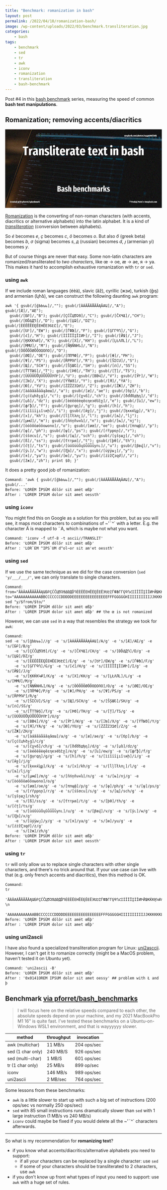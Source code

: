 ```yaml
---
title: "Benchmark: romanization in bash"
layout: post
permalink: /2022/04/10/romanization-bash/
image: /wp-content/uploads/2022/03/benchmark.transliteration.jpg
categories:
    - bash
tags:
    - benchmark
    - sed
    - tr
    - awk
    - iconv
    - romanization
    - transliteration
    - bash-benchmark
---
```

Post #4 in this [bash benchmark](/tag/bash-benchmark/) series,
measuring the speed of common **bash text manipulations**.

## Romanization; removing accents/diacritics

![Bash benchmarks](/wp-content/uploads/2022/03/benchmark.transliteration.jpg)

[Romanization](https://en.wikipedia.org/wiki/Romanization) is the converting of non-roman characters (with accents, diacritics or alternative alphabets) into the latin alphabet. It is a kind of [_transliteration_](https://en.wikipedia.org/wiki/Transliteration) (conversion between alphabets).

So _é_ becomes _e_, _ç_ becomes _c_, _ô_ becomes _o_. But also _б_ (greek beta) becomes _b_, _σ_ (sigma) becomes _s_, _д_ (russian) becomes _d_, _յ_ (armenian yi) becomes _y_.

But of course things are never that easy. Some non-latin characters are romanized/transliterated to _two characters_, like œ -> oe, æ -> ae, я -> ya. This makes it hard to accomplish exhaustive romanization with `tr` or `sed`.

### using `awk`
If we include roman languages (éèà), slavic (ăž), cyrillic (жзи), turkish (ğış) and armenian (կհձ), we can construct the following daunting `awk` program:

```shell
awk '{ gsub(/[ğЪЬъь]/,""); gsub(/[ÀÁÂÃÄÅĀĂĄǍΑԱ]/,"A"); gsub(/[Æ]/,"AE"); 
  gsub(/[БԲ]/,"B"); gsub(/[ÇĆČЦԾՉՑ]/,"C"); gsub(/[ČΧЧՃ]/,"CH"); 
  gsub(/[ÐĎΔДԴ]/,"D"); gsub(/[ЏՁ]/,"DZ"); gsub(/[ÈÉÊËĒĖĘĚΕΗЁЕЭԵԷԸ]/,"E"); 
  gsub(/[ԵՒ]/,"EW"); gsub(/[ЃФՖ]/,"F"); gsub(/[ĢΓГԳՂ]/,"G"); 
  gsub(/[Հ]/,"H"); gsub(/[ÌÍÎÏĪĮǏΙИԻ]/,"I"); gsub(/[ЙՋ]/,"J"); 
  gsub(/[ĶΚЌКԿՔ]/,"K"); gsub(/[Х]/,"KH"); gsub(/[ĻŁΛЛԼ]/,"L"); 
  gsub(/[ΜМՄ]/,"M"); gsub(/[ÑŅŇΝНՆ]/,"N"); gsub(/[ÒÓÔÕÖØŌǑΟΩОՈՕ]/,"O"); 
  gsub(/[ØŒ]/,"OE"); gsub(/[ΠПՊՓ]/,"P"); gsub(/[Φ]/,"PH"); 
  gsub(/[Ψ]/,"PS"); gsub(/[ŘΡРՌՐ]/,"R"); gsub(/[ŠΣСՍ]/,"S"); 
  gsub(/[Щ]/,"SCH"); gsub(/[ŠȘШՇ]/,"SH"); gsub(/[ẞ]/,"SS"); 
  gsub(/[ŤΤТԹՏ]/,"T"); gsub(/[ÞΘ]/,"TH"); gsub(/[Ț]/,"TS"); 
  gsub(/[ÙÚÛÜŪŮŲǓǕǗǙǛУՈՒ]/,"U"); gsub(/[ΒВՎ]/,"V"); gsub(/[ЎՒ]/,"W"); 
  gsub(/[ΞԽ]/,"X"); gsub(/[ÝŸЫՅ]/,"Y"); gsub(/[Я]/,"YA"); 
  gsub(/[Ю]/,"YU"); gsub(/[ŹŻŽΖЗԶԺ]/,"Z"); gsub(/[ŽЖ]/,"ZH"); 
  gsub(/[àáâãäåāăąǎαա]/,"a"); gsub(/[æ]/,"ae"); gsub(/[бբ]/,"b"); 
  gsub(/[çćčцћծչց]/,"c"); gsub(/[čχчճ]/,"ch"); gsub(/[ðďđδдђդ]/,"d"); 
  gsub(/[џձ]/,"dz"); gsub(/[èéêëēėęěεηеэёեէը]/,"e"); gsub(/[և]/,"ew"); 
  gsub(/[фѓֆ]/,"f"); gsub(/[ģγгգղ]/,"g"); gsub(/[հ]/,"h"); 
  gsub(/[ìíîïīįıǐιиի]/,"i"); gsub(/[йջ]/,"j"); gsub(/[ķκкќկք]/,"k"); 
  gsub(/[х]/,"kh"); gsub(/[ĺļľłλлլ]/,"l"); gsub(/[љ]/,"lj"); 
  gsub(/[μмմ]/,"m"); gsub(/[ñńņňνнն]/,"n"); gsub(/[њ]/,"nj"); 
  gsub(/[òóôõöøōǒοωоոօ]/,"o"); gsub(/[øœ]/,"oe"); gsub(/[πпպփ]/,"p"); 
  gsub(/[φ]/,"ph"); gsub(/[ψ]/,"ps"); gsub(/[ŕřρрռր]/,"r"); 
  gsub(/[śšσсս]/,"s"); gsub(/[щ]/,"sch"); gsub(/[şšșшշ]/,"sh"); 
  gsub(/[ß]/,"ss"); gsub(/[ťτтթտ]/,"t"); gsub(/[þθ]/,"th"); 
  gsub(/[čț]/,"ts"); gsub(/[ùúûüūůųǔǖǘǚǜуու]/,"u"); gsub(/[βвվ]/,"v"); 
  gsub(/[ўւ]/,"w"); gsub(/[ξխ]/,"x"); gsub(/[üýÿыյ]/,"y"); 
  gsub(/[я]/,"ya"); gsub(/[ю]/,"yu"); gsub(/[źżžζзզժ]/,"z"); 
  gsub(/[žж]/,"zh"); print $0; }'
```
It does a pretty good job of romanization:

```shell
Command: 'awk { gsub(/[ğЪЬъь]/,""); gsub(/[ÀÁÂÃÄÅĀĂĄǍΑԱ]/,"A"); gsub(/...'
Before: 'ŁORÈM ÎPSÙM dôlõr sit amét œßþ'
After : 'LOREM IPSUM dolor sit amet oessth'
```

### using `iconv`
You might find this on Google as a solution for this problem, but as you will see, it maps most characters to combinations of ~'¨^` with a letter.
E.g. the character Ä is mapped to ¨A, which is maybe not what you want.

```shell
Command: 'iconv -f utf-8 -t ascii//TRANSLIT'
Before: 'ŁORÈM ÎPSÙM dôlõr sit amét œßþ'
After : 'LOR`EM ^IPS`UM d^ol~or sit am'et oessth'
```

### using `sed`

If we use the same technique as we did for the case conversion (`sed 'y/___/___/'`, we can only translate to single characters.

```shell
Command:
from="ÄÀÂΑÁÅĂÃĀǍĄԱБԲÇĆČЦԾՉՑΔÐДĎԴÉÈÊËΕΗĒĖĘĚЕЁЭԵԷԸЃФՖΓГĢԳՂՀΙÍÎÏĪĮÌǏИԻЙՋΚЌКĶԿՔΛŁЛĻԼΜМՄÑΝНŅŇՆÖÔΟΩÓÒØŌǑÕОՈՕΠПՊՓΡРŘՌՐΣСŠՍΤТŤԹՏÜÙÛÚǓǕǗǙǛŪУŲŮΒВՎЎՒΞԽŸÝЫՅΖŽŹŻЗԶԺäàâαáåąăãāǎաбբçćčћцծչցδđðђдďդéèêëεηęēėěеёэեէըѓфֆγгģգղհιíîïīįìǐиıիйջκќкķկքλłлļĺľլμмմñνńнņňնöôοωóòøōǒõоոօπпպփρрŕřռրσšśсսτтťթտüùûúǔǖǘǚǜūуųůβвվўւξխÿýыüյζžźżзզժ"
to="AAAAAAAAAAAABBCCCCCCCDDDDDEEEEEEEEEEEEEEEEFFFGGGGGHIIIIIIIIIIJJKKKKKKLLLLLMMMNNNNNNOOOOOOOOOOOOOPPPPRRRRRSSSSTTTTTUUUUUUUUUUUUUVVVWWXXYYYYZZZZZZZaaaaaaaaaaaabbccccccccdddddddeeeeeeeeeeeeeeeefffggggghiiiiiiiiiiijjkkkkkklllllllmmmnnnnnnnooooooooooooopppprrrrrrssssstttttuuuuuuuuuuuuuvvvwwxxyyyyyzzzzzzz"
sed "y/$from/$to/"
Before: 'ŁORÈM ÎPSÙM dôlõr sit amét œßþ'
After : 'LOREM IPSUM dolor sit amet œßþ' ## the œ is not romanized
```

However, we can use `sed` in a way that resembles the strategy we took for `awk`:

```shell
Command:
sed -e 's/[ğЪЬъь]//g' -e 's/[ÀÁÂÃÄÅĀĂĄǍΑԱ]/A/g' -e 's/[Æ]/AE/g' -e 's/[БԲ]/B/g' 
    -e 's/[ÇĆČЦԾՉՑ]/C/g' -e 's/[ČΧЧՃ]/CH/g' -e 's/[ÐĎΔДԴ]/D/g' -e 's/[ЏՁ]/DZ/g' 
    -e 's/[ÈÉÊËĒĖĘĚΕΗЁЕЭԵԷԸ]/E/g' -e 's/[ԵՒ]/EW/g' -e 's/[ЃФՖ]/F/g' 
    -e 's/[ĢΓГԳՂ]/G/g' -e 's/[Հ]/H/g' -e 's/[ÌÍÎÏĪĮǏΙИԻ]/I/g' -e 's/[ЙՋ]/J/g' 
    -e 's/[ĶΚЌКԿՔ]/K/g' -e 's/[Х]/KH/g' -e 's/[ĻŁΛЛԼ]/L/g' -e 's/[ΜМՄ]/M/g' 
    -e 's/[ÑŅŇΝНՆ]/N/g' -e 's/[ÒÓÔÕÖØŌǑΟΩОՈՕ]/O/g' -e 's/[ØŒ]/OE/g' 
    -e 's/[ΠПՊՓ]/P/g' -e 's/[Φ]/PH/g' -e 's/[Ψ]/PS/g' -e 's/[ŘΡРՌՐ]/R/g' 
    -e 's/[ŠΣСՍ]/S/g' -e 's/[Щ]/SCH/g' -e 's/[ŠȘШՇ]/SH/g' -e 's/[ẞ]/SS/g' 
    -e 's/[ŤΤТԹՏ]/T/g' -e 's/[ÞΘ]/TH/g' -e 's/[Ț]/TS/g' -e 's/[ÙÚÛÜŪŮŲǓǕǗǙǛУՈՒ]/U/g' 
    -e 's/[ΒВՎ]/V/g' -e 's/[ЎՒ]/W/g' -e 's/[ΞԽ]/X/g' -e 's/[ÝŸЫՅ]/Y/g' 
    -e 's/[Я]/YA/g' -e 's/[Ю]/YU/g' -e 's/[ŹŻŽΖЗԶԺ]/Z/g' -e 's/[ŽЖ]/ZH/g' 
    -e 's/[àáâãäåāăąǎαա]/a/g' -e 's/[æ]/ae/g' -e 's/[бբ]/b/g' -e 's/[çćčцћծչց]/c/g' 
    -e 's/[čχчճ]/ch/g' -e 's/[ðďđδдђդ]/d/g' -e 's/[џձ]/dz/g' 
    -e 's/[èéêëēėęěεηеэёեէը]/e/g' -e 's/[և]/ew/g' -e 's/[фѓֆ]/f/g' 
    -e 's/[ģγгգղ]/g/g' -e 's/[հ]/h/g' -e 's/[ìíîïīįıǐιиի]/i/g' -e 's/[йջ]/j/g' 
    -e 's/[ķκкќկք]/k/g' -e 's/[х]/kh/g' -e 's/[ĺļľłλлլ]/l/g' -e 's/[љ]/lj/g' 
    -e 's/[μмմ]/m/g' -e 's/[ñńņňνнն]/n/g' -e 's/[њ]/nj/g' -e 's/[òóôõöøōǒοωоոօ]/o/g' 
    -e 's/[øœ]/oe/g' -e 's/[πпպփ]/p/g' -e 's/[φ]/ph/g' -e 's/[ψ]/ps/g' 
    -e 's/[ŕřρрռր]/r/g' -e 's/[śšσсս]/s/g' -e 's/[щ]/sch/g' -e 's/[şšșшշ]/sh/g' 
    -e 's/[ß]/ss/g' -e 's/[ťτтթտ]/t/g' -e 's/[þθ]/th/g' -e 's/[čț]/ts/g' 
    -e 's/[ùúûüūůųǔǖǘǚǜуու]/u/g' -e 's/[βвվ]/v/g' -e 's/[ўւ]/w/g' -e 's/[ξխ]/x/g' 
    -e 's/[üýÿыյ]/y/g' -e 's/[я]/ya/g' -e 's/[ю]/yu/g' -e 's/[źżžζзզժ]/z/g' 
    -e 's/[žж]/zh/g'
Before: 'ŁORÈM ÎPSÙM dôlõr sit amét œßþ'
After : 'LOREM IPSUM dolor sit amet oessth'
```

### using `tr`
`tr` will only allow us to replace single characters with other single characters, and there's no trick around that. If your use case can live with that (e.g. only french accents and diacritics), then this method is OK.
```shell
Command:
tr
  'ÄÀÂΑÁÅĂÃĀǍĄԱБԲÇĆČЦԾՉՑΔÐДĎԴÉÈÊËΕΗĒĖĘĚЕЁЭԵԷԸЃФՖΓГĢԳՂՀΙÍÎÏĪĮÌǏИԻЙՋΚЌКĶԿՔΛŁЛĻԼΜМՄÑΝНŅŇՆÖÔΟΩÓÒØŌǑÕОՈՕΠПՊՓΡРŘՌՐΣСŠՍΤТŤԹՏÜÙÛÚǓǕǗǙǛŪУŲŮΒВՎЎՒΞԽŸÝЫՅΖŽŹŻЗԶԺäàâαáåąăãāǎաбբçćčћцծչցδđðђдďդéèêëεηęēėěеёэեէըѓфֆγгģգղհιíîïīįìǐиıիйջκќкķկքλłлļĺľլμмմñνńнņňնöôοωóòøōǒõоոօπпպփρрŕřռրσšśсսτтťթտüùûúǔǖǘǚǜūуųůβвվўւξխÿýыüյζžźżзզժ' \n
  'AAAAAAAAAAAABBCCCCCCCDDDDDEEEEEEEEEEEEEEEEFFFGGGGGHIIIIIIIIIIJJKKKKKKLLLLLMMMNNNNNNOOOOOOOOOOOOOPPPPRRRRRSSSSTTTTTUUUUUUUUUUUUUVVVWWXXYYYYZZZZZZZaaaaaaaaaaaabbccccccccdddddddeeeeeeeeeeeeeeeefffggggghiiiiiiiiiiijjkkkkkklllllllmmmnnnnnnnooooooooooooopppprrrrrrssssstttttuuuuuuuuuuuuuvvvwwxxyyyyyzzzzzzz'
Before: 'ŁORÈM ÎPSÙM dôlõr sit amét œßþ'
After : 'LOREM IPSUM dolor sit amet œßþ'
```
### using uni2ascii
I have also found a specialized transliteration program for Linux: [uni2asccii](https://linux.die.net/man/1/uni2ascii). However, I can't get it to romanize correctly (might be a MacOS problem, haven't tested it on Ubuntu yet).

```shell
Command: 'uni2ascii -B'
Before: 'ŁORÈM ÎPSÙM dôlõr sit amét œßþ'
After : '0x0141OREM IPSUM dolor sit amet oessy' ## problem with Ł and þ
```

## Benchmark [via pforret/bash_benchmarks](https://github.com/pforret/bash_benchmarks)

> I will focus here on the relative speeds compared to each other, the absolute speeds depend on your machine, and my 2021 MacBookPro M1 16" is quite fast. I've tested these benchmarks on a Ubuntu-on-Windows WSL1 environment, and that is wayyyyyy slower.

| method            | throughput | invocation  |
|-------------------|------------|-------------|
| awk (multichar)   | 11 MB/s    | 204 ops/sec |
| sed (1 char only) | 240 MB/S   | 926 ops/sec |
| sed (multi-char)  | 1 MB/S     | 601 ops/sec |
| tr (1 char only)  | 25 MB/s    | 899 op/sec  | 
| iconv             | 146 MB/s   | 989 ops/sec |
| uni2ascii         | 2 MB/sec   | 764 ops/sec |

Some lessons from these benchmarks:
* `awk` is a little slower to start up with such a big set of instructions (200 ops/sec vs normally 250 ops/sec)
* `sed` with 85 small instructions runs dramatically slower than `sed` with 1 large instruction (1 MB/s vs 240 MB/s)
* `iconv` could maybe be fixed if you would delete all the ~'¨^` characters afterwards.

---
So what is my recommendation for **romanizing text**?
* if you know what accents/diacritics/alternative alphabets you need to support:
  * if all your characters can be replaced by a single character: use `sed`
  * if some of your characters should be transliterated to 2 characters, use `awk`
* if you don't know up front what types of input you need to support: use `awk` with a huge set of rules.